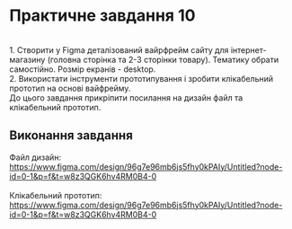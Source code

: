 # Практичне завдання 10
<br>
1. Cтворити у Figma  деталізований  вайрфрейм  сайту для інтернет-магазину (головна сторінка та 2-3 сторінки товару). Тематику обрати самостійно. Розмір екранів - desktop.    
<br>
2. Використати інструменти прототипування і зробити клікабельний прототип на основі вайфрейму.    
<br>
До цього завдання прикріпити посилання на дизайн файл та клікабельний прототип.  

## Виконання завдання
Файл дизайн:<br>
https://www.figma.com/design/96g7e96mb6js5fhy0kPAIy/Untitled?node-id=0-1&p=f&t=w8z3QGK6hv4RM0B4-0
<br><br>
Клікабельний прототип:<br>
https://www.figma.com/design/96g7e96mb6js5fhy0kPAIy/Untitled?node-id=0-1&p=f&t=w8z3QGK6hv4RM0B4-0
